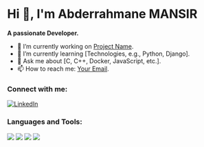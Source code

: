 # Hi 👋, I'm Abderrahmane MANSIR

**A passionate Developer.**

- 🔭 I’m currently working on [Project Name](link-to-project).
- 🌱 I’m currently learning [Technologies, e.g., Python, Django].
- 💬 Ask me about [C, C++, Docker, JavaScript, etc.].
- 📫 How to reach me: [Your Email](mailto:mansir.0.abderrahmane@gmail.com).

### Connect with me:
[![LinkedIn](https://img.shields.io/badge/LinkedIn-0077B5?style=for-the-badge&logo=linkedin&logoColor=white)](https://linkedin.com/in/yourprofile)


### Languages and Tools:
<p align="left">
<img src="https://img.shields.io/badge/-C++-00599C?style=flat-square&logo=c&logoColor=white" />
<img src="https://img.shields.io/badge/-Python-3776AB?style=flat-square&logo=python&logoColor=white" />
<img src="https://img.shields.io/badge/-Django-092E20?style=flat-square&logo=html&logoColor=white" />
<img src="https://img.shields.io/badge/-Docker-2496ED?style=flat-square&logo=css&logoColor=white" />
<!-- Add more icons as needed -->
</p>





<!--
**MANSIR-Abderrahmane/MANSIR-Abderrahmane** is a ✨ _special_ ✨ repository because its `README.md` (this file) appears on your GitHub profile.

Here are some ideas to get you started:

- 🔭 I’m currently working on ...
- 🌱 I’m currently learning ...
- 👯 I’m looking to collaborate on ...
- 🤔 I’m looking for help with ...
- 💬 Ask me about ...
- 📫 How to reach me: ...
- 😄 Pronouns: ...
- ⚡ Fun fact: ...
-->
